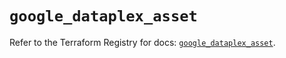 # `google_dataplex_asset`

Refer to the Terraform Registry for docs: [`google_dataplex_asset`](https://registry.terraform.io/providers/hashicorp/google/6.27.0/docs/resources/dataplex_asset).
